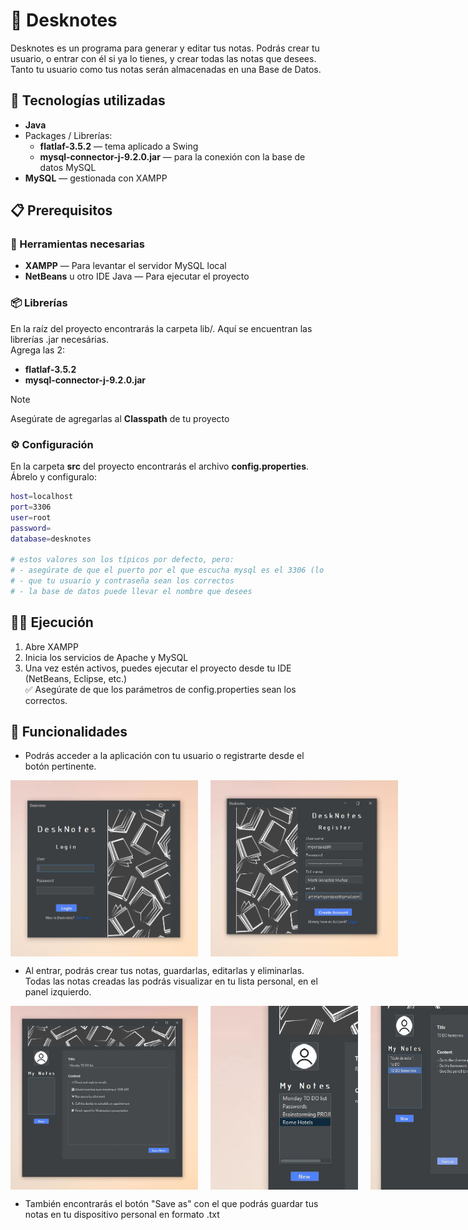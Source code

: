 # 📑 Desknotes
Desknotes es un programa para generar y editar tus notas. Podrás crear tu usuario, o entrar con él si ya lo tienes, y crear todas las notas que desees. Tanto tu usuario como tus notas serán almacenadas en una Base de Datos.

## 🚀 Tecnologías utilizadas
- **Java**
- Packages / Librerías:
  - **flatlaf-3.5.2** — tema aplicado a Swing
  - **mysql-connector-j-9.2.0.jar** — para la conexión con la base de datos MySQL
- **MySQL** — gestionada con XAMPP

## 📋 Prerequisitos
### 🧰 Herramientas necesarias
- **XAMPP** — Para levantar el servidor MySQL local
- **NetBeans** u otro IDE Java — Para ejecutar el proyecto

### 📦 Librerías
En la raíz del proyecto encontrarás la carpeta lib/. Aquí se encuentran las librerías .jar necesárias.\
Agrega las 2:
- **flatlaf-3.5.2**
- **mysql-connector-j-9.2.0.jar**
> [!NOTE]
> Asegúrate de agregarlas al **Classpath** de tu proyecto

### ⚙ Configuración
En la carpeta **src** del proyecto encontrarás el archivo **config.properties**. Ábrelo y configuralo:
```bash
host=localhost
port=3306
user=root
password=
database=desknotes

# estos valores son los típicos por defecto, pero:
# - asegúrate de que el puerto por el que escucha mysql es el 3306 (lo és por defecto)
# - que tu usuario y contraseña sean los correctos
# - la base de datos puede llevar el nombre que desees
```

## 🏃‍♂️ Ejecución
1. Abre XAMPP
2. Inicia los servicios de Apache y MySQL
3. Una vez estén activos, puedes ejecutar el proyecto desde tu IDE (NetBeans, Eclipse, etc.)\
✅ Asegúrate de que los parámetros de config.properties sean los correctos.

## 🎨 Funcionalidades
- Podrás acceder a la aplicación con tu usuario o registrarte desde el botón pertinente.
<div style="display: flex; gap: 20px;">
  <img src="Screenshots/capatura_login.JPG" alt="Login" width="300"/>
  <img src="Screenshots/capatura_registro.JPG" alt="Registro" width="300"/>
</div>

- Al entrar, podrás crear tus notas, guardarlas, editarlas y eliminarlas.
Todas las notas creadas las podrás visualizar en tu lista personal, en el panel izquierdo.
<div style="display: flex; gap: 20px;">
  <img src="Screenshots/capatura_new_note.JPG" alt="New" width="300"/>
  <img src="Screenshots/capatura_lista.JPG" alt="Lista" width="236"/>
  <img src="Screenshots/capatura_editDelete.JPG" alt="EditDelete" width="350"/>
</div>

- También encontrarás el botón "Save as" con el que podrás guardar tus notas en tu dispositivo personal en formato .txt

